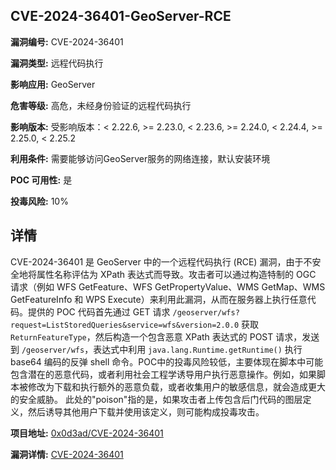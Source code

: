 ## CVE-2024-36401-GeoServer-RCE

**漏洞编号:** CVE-2024-36401

**漏洞类型:** 远程代码执行

**影响应用:** GeoServer

**危害等级:** 高危，未经身份验证的远程代码执行

**影响版本:** 受影响版本：< 2.22.6, >= 2.23.0, < 2.23.6, >= 2.24.0, < 2.24.4, >= 2.25.0, < 2.25.2

**利用条件:** 需要能够访问GeoServer服务的网络连接，默认安装环境

**POC 可用性:** 是

**投毒风险:** 10%

## 详情

CVE-2024-36401 是 GeoServer 中的一个远程代码执行 (RCE) 漏洞，由于不安全地将属性名称评估为 XPath 表达式而导致。攻击者可以通过构造特制的 OGC 请求（例如 WFS GetFeature、WFS GetPropertyValue、WMS GetMap、WMS GetFeatureInfo 和 WPS Execute）来利用此漏洞，从而在服务器上执行任意代码。提供的 POC 代码首先通过 GET 请求 `/geoserver/wfs?request=ListStoredQueries&service=wfs&version=2.0.0` 获取 `ReturnFeatureType`，然后构造一个包含恶意 XPath 表达式的 POST 请求，发送到 `/geoserver/wfs`，表达式中利用 `java.lang.Runtime.getRuntime()` 执行 base64 编码的反弹 shell 命令。POC中的投毒风险较低，主要体现在脚本中可能包含潜在的恶意代码，或者利用社会工程学诱导用户执行恶意操作。例如，如果脚本被修改为下载和执行额外的恶意负载，或者收集用户的敏感信息，就会造成更大的安全威胁。 此处的"poison"指的是，如果攻击者上传包含后门代码的图层定义，然后诱导其他用户下载并使用该定义，则可能构成投毒攻击。

**项目地址:** [0x0d3ad/CVE-2024-36401](https://github.com/0x0d3ad/CVE-2024-36401)

**漏洞详情:** [CVE-2024-36401](https://nvd.nist.gov/vuln/detail/CVE-2024-36401)